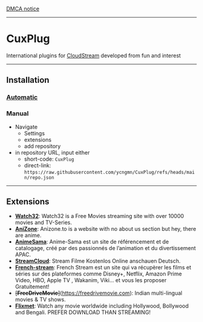 [DMCA notice](https://github.com/ycngmn/CuxPlug/blob/main/DMCA-notice.md)

---
# CuxPlug
International plugins for [CloudStream](https://cloudstream.on.fleek.co) developed from fun and interest

---
## Installation
### [Automatic](https://self-similarity.github.io/http-protocol-redirector?r=cloudstreamrepo://raw.githubusercontent.com/ycngmn/CuxPlug/refs/heads/main/repo.json)
### Manual
- Navigate
    - Settings
    - extensions
    - add repository
- in repository URL, input either
    - short-code: `CuxPlug`
    - direct-link: `https://raw.githubusercontent.com/ycngmn/CuxPlug/refs/heads/main/repo.json`
---
## Extensions
- [**Watch32**](https://watch32.sx): Watch32 is a Free Movies streaming site with over 10000 movies and TV-Series.
- [**AniZone**](https://anizone.to): Anizone.to is a website with no about us section but hey, there are anime.
- [**AnimeSama**](https://anime-sama.fr): Anime-Sama est un site de référencement et de catalogage, créé par des passionnés de l’animation et du divertissement APAC.
- [**StreamCloud**](https://streamcloud.my): Stream Filme Kostenlos Online anschauen Deutsch.
- [**French-stream**](https://fstream.one): French Stream est un site qui va récupèrer les films et séries sur des plateformes comme Disney+, Netflix, Amazon Prime Video, HBO, Apple TV , Wakanim, Viki... et vous les proposer Gratuitement!
- ~~[**FreeDriveMovie**]~~(https://freedrivemovie.com): Indian multi-lingual movies & TV shows.
- [**Flixmet**](https://flixmet.com): Watch any movie worldwide including Hollywood, Bollywood and Bengali. PREFER DOWNLOAD THAN STREAMING!